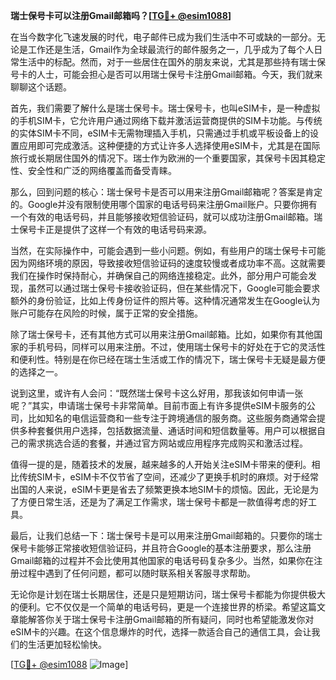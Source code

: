 **瑞士保号卡可以注册Gmail邮箱吗？[[TG💪+ @esim1088](https://t.me/s/esim1088)]**

在当今数字化飞速发展的时代，电子邮件已成为我们生活中不可或缺的一部分。无论是工作还是生活，Gmail作为全球最流行的邮件服务之一，几乎成为了每个人日常生活中的标配。然而，对于一些居住在国外的朋友来说，尤其是那些持有瑞士保号卡的人士，可能会担心是否可以用瑞士保号卡注册Gmail邮箱。今天，我们就来聊聊这个话题。

首先，我们需要了解什么是瑞士保号卡。瑞士保号卡，也叫eSIM卡，是一种虚拟的手机SIM卡，它允许用户通过网络下载并激活运营商提供的SIM卡功能。与传统的实体SIM卡不同，eSIM卡无需物理插入手机，只需通过手机或平板设备上的设置应用即可完成激活。这种便捷的方式让许多人选择使用eSIM卡，尤其是在国际旅行或长期居住国外的情况下。瑞士作为欧洲的一个重要国家，其保号卡因其稳定性、安全性和广泛的网络覆盖而备受青睐。

那么，回到问题的核心：瑞士保号卡是否可以用来注册Gmail邮箱呢？答案是肯定的。Google并没有限制使用哪个国家的电话号码来注册Gmail账户。只要你拥有一个有效的电话号码，并且能够接收短信验证码，就可以成功注册Gmail邮箱。瑞士保号卡正是提供了这样一个有效的电话号码来源。

当然，在实际操作中，可能会遇到一些小问题。例如，有些用户的瑞士保号卡可能因为网络环境的原因，导致接收短信验证码的速度较慢或者成功率不高。这就需要我们在操作时保持耐心，并确保自己的网络连接稳定。此外，部分用户可能会发现，虽然可以通过瑞士保号卡接收验证码，但在某些情况下，Google可能会要求额外的身份验证，比如上传身份证件的照片等。这种情况通常发生在Google认为账户可能存在风险的时候，属于正常的安全措施。

除了瑞士保号卡，还有其他方式可以用来注册Gmail邮箱。比如，如果你有其他国家的手机号码，同样可以用来注册。不过，使用瑞士保号卡的好处在于它的灵活性和便利性。特别是在你已经在瑞士生活或工作的情况下，瑞士保号卡无疑是最方便的选择之一。

说到这里，或许有人会问：“既然瑞士保号卡这么好用，那我该如何申请一张呢？”其实，申请瑞士保号卡非常简单。目前市面上有许多提供eSIM卡服务的公司，比如知名的电信运营商和一些专注于跨境通信的服务商。这些服务商通常会提供多种套餐供用户选择，包括数据流量、通话时间和短信数量等。用户可以根据自己的需求挑选合适的套餐，并通过官方网站或应用程序完成购买和激活过程。

值得一提的是，随着技术的发展，越来越多的人开始关注eSIM卡带来的便利。相比传统SIM卡，eSIM卡不仅节省了空间，还减少了更换手机时的麻烦。对于经常出国的人来说，eSIM卡更是省去了频繁更换本地SIM卡的烦恼。因此，无论是为了方便日常生活，还是为了满足工作需求，瑞士保号卡都是一款值得考虑的好工具。

最后，让我们总结一下：瑞士保号卡是可以用来注册Gmail邮箱的。只要你的瑞士保号卡能够正常接收短信验证码，并且符合Google的基本注册要求，那么注册Gmail邮箱的过程并不会比使用其他国家的电话号码复杂多少。当然，如果你在注册过程中遇到了任何问题，都可以随时联系相关客服寻求帮助。

无论你是计划在瑞士长期居住，还是只是短期访问，瑞士保号卡都能为你提供极大的便利。它不仅仅是一个简单的电话号码，更是一个连接世界的桥梁。希望这篇文章能解答你关于瑞士保号卡注册Gmail邮箱的所有疑问，同时也希望能激发你对eSIM卡的兴趣。在这个信息爆炸的时代，选择一款适合自己的通信工具，会让我们的生活更加轻松愉快。

[[TG💪+ @esim1088](https://t.me/s/esim1088) ![Image](https://i.postimg.cc/4NQfJmqS/Snipaste-2025-05-13-00-14-12.png)]